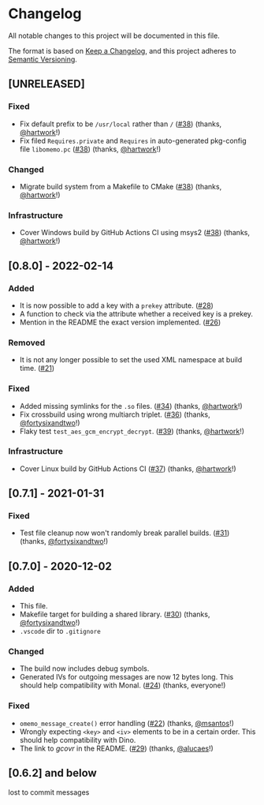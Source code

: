 # Changelog
All notable changes to this project will be documented in this file.

The format is based on [Keep a Changelog](https://keepachangelog.com/en/1.0.0/),
and this project adheres to [Semantic Versioning](https://semver.org/spec/v2.0.0.html).

## [UNRELEASED]
### Fixed
- Fix default prefix to be `/usr/local` rather than `/` ([#38](https://github.com/gkdr/libomemo/pull/38)) (thanks, [@hartwork](https://github.com/hartwork)!)
- Fix filed `Requires.private` and `Requires` in auto-generated pkg-config file `libomemo.pc` ([#38](https://github.com/gkdr/libomemo/pull/38)) (thanks, [@hartwork](https://github.com/hartwork)!)

### Changed
- Migrate build system from a Makefile to CMake ([#38](https://github.com/gkdr/libomemo/pull/38)) (thanks, [@hartwork](https://github.com/hartwork)!)

### Infrastructure
- Cover Windows build by GitHub Actions CI using msys2 ([#38](https://github.com/gkdr/libomemo/pull/38)) (thanks, [@hartwork](https://github.com/hartwork)!)

## [0.8.0] - 2022-02-14
### Added
- It is now possible to add a key with a `prekey` attribute. ([#28](https://github.com/gkdr/libomemo/issues/28))
- A function to check via the attribute whether a received key is a prekey.
- Mention in the README the exact version implemented. ([#26](https://github.com/gkdr/libomemo/issues/26))

### Removed
- It is not any longer possible to set the used XML namespace at build time. ([#21](https://github.com/gkdr/libomemo/issues/21))

### Fixed
- Added missing symlinks for the `.so` files. ([#34](https://github.com/gkdr/libomemo/pull/34)) (thanks, [@hartwork](https://github.com/hartwork)!)
- Fix crossbuild using wrong multiarch triplet. ([#36](https://github.com/gkdr/libomemo/pull/36)) (thanks, [@fortysixandtwo](https://github.com/fortysixandtwo)!)
- Flaky test `test_aes_gcm_encrypt_decrypt`. ([#39](https://github.com/gkdr/libomemo/issues/39)) (thanks, [@hartwork](https://github.com/hartwork)!)

### Infrastructure
- Cover Linux build by GitHub Actions CI ([#37](https://github.com/gkdr/libomemo/pull/37)) (thanks, [@hartwork](https://github.com/hartwork)!)

## [0.7.1] - 2021-01-31
### Fixed
- Test file cleanup now won't randomly break parallel builds. ([#31](https://github.com/gkdr/libomemo/pull/31)) (thanks, [@fortysixandtwo](https://github.com/fortysixandtwo)!)

## [0.7.0] - 2020-12-02
### Added
- This file.
- Makefile target for building a shared library. ([#30](https://github.com/gkdr/libomemo/pull/30)) (thanks, [@fortysixandtwo](https://github.com/fortysixandtwo)!)
- `.vscode` dir to `.gitignore`

### Changed
- The build now includes debug symbols.
- Generated IVs for outgoing messages are now 12 bytes long. This should help compatibility with Monal. ([#24](https://github.com/gkdr/libomemo/issues/24)) (thanks, everyone!)

### Fixed
- `omemo_message_create()` error handling ([#22](https://github.com/gkdr/libomemo/pull/22)) (thanks, [@msantos](https://github.com/msantos)!)
- Wrongly expecting `<key>` and `<iv>` elements to be in a certain order. This should help compatibility with Dino.
- The link to _gcovr_ in the README. ([#29](https://github.com/gkdr/libomemo/pull/29)) (thanks, [@alucaes](https://github.com/aluaces)!)

## [0.6.2] and below
lost to commit messages
